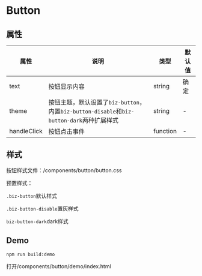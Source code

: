 # Button

## 属性

属性 | 说明 | 类型 | 默认值
-----|-----|-----|------
text | 按钮显示内容 | string | 确定
theme | 按钮主题，默认设置了`biz-button`，内置`biz-button-disable`和`biz-button-dark`两种扩展样式 | string | -
handleClick | 按钮点击事件 | function | -

## 样式

按钮样式文件：/components/button/button.css

预置样式：

`.biz-button`默认样式

`.biz-button-disable`置灰样式

`biz-button-dark`dark样式

## Demo

    npm run build:demo

打开/components/button/demo/index.html
